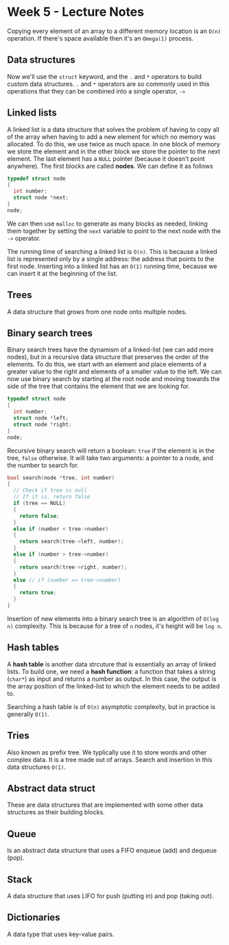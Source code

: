 # Week 5 - Lecture Notes

Copying every element of an array to a different memory location is an `O(n)` operation. If there's space available then it's an `Omega(1)` process.

## Data structures

Now we'll use the `struct` keyword, and the `.` and `*` operators to build custom data structures. `.` and `*` operators are so commonly used in this operations that they can be combined into a single operator, `->`

## Linked lists

A linked list is a data structure that solves the problem of having to copy all of the array when having to add a new element for which no memory was allocated. To do this, we use twice as much space. In one block of memory we store the element and in the other block we store the pointer to the next element. The last element has a `NULL` pointer (because it doesn't point anywhere). The first blocks are called **nodes**. We can define it as follows

``` c
typedef struct node
{
  int number;
  struct node *next;
}
node;
```

We can then use `malloc` to generate as many blocks as needed, linking them together by setting the `next` variable to point to the next node with the `->` operator.

The running time of searching a linked list is `O(n)`. This is because a linked list is represented only by a single address: the address that points to the first node. Inserting into a linked list has an `O(1)` running time, because we can insert it at the beginning of the list.

## Trees

A data structure that grows from one node onto multiple nodes.

## Binary search trees

Binary search trees have the dynamism of a linked-list (we can add more nodes), but in a recursive data structure that preserves the order of the elements. To do this, we start with an element and place elements of a greater value to the right and elements of a smaller value to the left. We can now use binary search by starting at the root node and moving towards the side of the tree that contains the element that we are looking for.

``` c
typedef struct node
{
  int number;
  struct node *left;
  struct node *right;
}
node;
```

Recursive binary search will return a boolean: `true` if the element is in the tree, `false` otherwise. It will take two arguments: a pointer to a node, and the number to search for.

``` c
bool search(node *tree, int number)
{
  // Check if tree is null
  // If it is, return false
  if (tree == NULL)
  {
    return false;
  }
  else if (number < tree->number)
  {
    return search(tree->left, number);
  }
  else if (number > tree->number)
  {
    return search(tree->right, number);
  }
  else // if (number == tree->number)
  {
    return true;
  }
}
```

Insertion of new elements into a binary search tree is an algorithm of `O(log n)` complexity. This is because for a tree of `n` nodes, it's height will be `log n`.

## Hash tables

A **hash table** is another data strcuture that is essentially an array of linked lists. To build one, we need a **hash function**: a function that takes a string (`char*`) as input and returns a number as output. In this case, the output is the array position of the linked-list to which the element needs to be added to.

Searching a hash table is of `O(n)` asymptotic complexity, but in practice is generally `O(1)`.

## Tries

Also known as prefix tree. We typlically use it to store words and other complex data. It is a tree made out of arrays. Search and insertion in this data structures `O(1)`.

## Abstract data struct

These are data structures that are implemented with some other data structures as their building blocks.

## Queue

Is an abstract data structure that uses a FIFO enqueue (add) and dequeue (pop).

## Stack

A data structure that uses LIFO for push (putting in) and pop (taking out).

## Dictionaries

A data type that uses key-value pairs.
